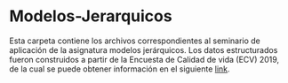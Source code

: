 # Modelos-Jerarquicos

Esta carpeta contiene los archivos correspondientes al seminario de aplicación de la asignatura modelos jerárquicos. Los datos estructurados fueron construidos a partir de la Encuesta de Calidad de vida (ECV) 2019, de la cual se puede obtener información en el siguiente [link](https://microdatos.dane.gov.co/index.php/catalog/678/study-description).
